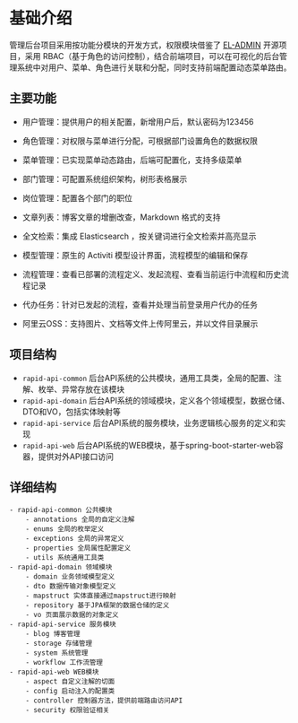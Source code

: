 # 基础介绍
管理后台项目采用按功能分模块的开发方式，权限模块借鉴了 [ EL-ADMIN](https://github.com/elunez/eladmin) 开源项目，采用 RBAC（基于角色的访问控制），结合前端项目，可以在可视化的后台管理系统中对用户、菜单、角色进行关联和分配，同时支持前端配置动态菜单路由。

## 主要功能

- 用户管理：提供用户的相关配置，新增用户后，默认密码为123456
- 角色管理：对权限与菜单进行分配，可根据部门设置角色的数据权限
- 菜单管理：已实现菜单动态路由，后端可配置化，支持多级菜单
- 部门管理：可配置系统组织架构，树形表格展示
- 岗位管理：配置各个部门的职位
- 文章列表：博客文章的增删改查，Markdown 格式的支持
- 全文检索：集成 Elasticsearch ，按关键词进行全文检索并高亮显示
- 模型管理：原生的 Activiti 模型设计界面，流程模型的编辑和保存
- 流程管理：查看已部署的流程定义、发起流程、查看当前运行中流程和历史流程记录
- 代办任务：针对已发起的流程，查看并处理当前登录用户代办的任务

- 阿里云OSS：支持图片、文档等文件上传阿里云，并以文件目录展示

## 项目结构

- `rapid-api-common` 后台API系统的公共模块，通用工具类，全局的配置、注解、枚举、异常存放在该模块
- `rapid-api-domain` 后台API系统的领域模块，定义各个领域模型，数据仓储、DTO和VO，包括实体映射等
- `rapid-api-service` 后台API系统的服务模块，业务逻辑核心服务的定义和实现
- `rapid-api-web` 后台API系统的WEB模块，基于spring-boot-starter-web容器，提供对外API接口访问

## 详细结构

```text
- rapid-api-common 公共模块
    - annotations 全局的自定义注解
    - enums 全局的枚举定义
    - exceptions 全局的异常定义
    - properties 全局属性配置定义
    - utils 系统通用工具类
- rapid-api-domain 领域模块
	- domain 业务领域模型定义
	- dto 数据传输对象模型定义
	- mapstruct 实体直接通过mapstruct进行映射
	- repository 基于JPA框架的数据仓储的定义
	- vo 页面展示数据的对象定义
- rapid-api-service 服务模块
	- blog 博客管理
	- storage 存储管理
	- system 系统管理
	- workflow 工作流管理
- rapid-api-web WEB模块
	- aspect 自定义注解的切面
	- config 启动注入的配置类
	- controller 控制器方法，提供前端路由访问API
	- security 权限验证相关
```





